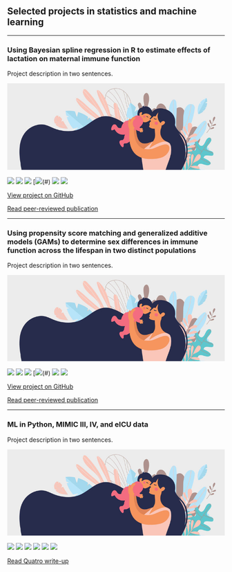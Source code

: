 ## Selected projects in statistics and machine learning

---

### Using Bayesian spline regression in R to estimate effects of lactation on maternal immune function

Project description in two sentences. 

<img src="images/clipart_FB.jpg?raw=true" />

[![](https://img.shields.io/badge/R-black?logo=R)](#) [![](https://img.shields.io/badge/RStudio-black?logo=RStudio)](#) [![](https://img.shields.io/badge/Tidyverse-black?logo=Tidyverse)](#) [![]([https://img.shields.io/badge/RStudio-black?logo=RStudio])(#) [![](https://img.shields.io/badge/brms-black)](#) [![](https://img.shields.io/badge/RMarkdown-black)](#)

[View project on GitHub](https://github.com/carmenhove/sphs)

[Read peer-reviewed publication](https://github.com/carmenhove/sphs)

---

### Using propensity score matching and generalized additive models (GAMs) to determine sex differences in immune function across the lifespan in two distinct populations

Project description in two sentences. 

<img src="images/clipart_FB.jpg?raw=true" />

[![](https://img.shields.io/badge/R-black?logo=R)](#) [![](https://img.shields.io/badge/RStudio-black?logo=RStudio)](#) [![](https://img.shields.io/badge/Tidyverse-black?logo=Tidyverse)](#) [![]([https://img.shields.io/badge/RStudio-black?logo=RStudio])(#) [![](https://img.shields.io/badge/mgcv-black)](#) [![](https://img.shields.io/badge/RMarkdown-black)](#)

[View project on GitHub](https://github.com/carmenhove/sphs)

[Read peer-reviewed publication](https://github.com/carmenhove/sphs)

---

### ML in Python, MIMIC III, IV, and eICU data

Project description in two sentences. 

<img src="images/clipart_FB.jpg?raw=true" />

[![](https://img.shields.io/badge/SQL-black)](#) [![](https://img.shields.io/badge/R-black?logo=R)](#) [![](https://img.shields.io/badge/Python-black?logo=Python)](#) [![](https://img.shields.io/badge/GoogleBigQuery-black?logo=GoogleBigQuery)](#) [![](https://img.shields.io/badge/sklearn-black?logo=scikit-learn)](#) [![](https://img.shields.io/badge/Quatro-black)](#)

[Read Quatro write-up](https://github.com/carmenhove/sphs)

